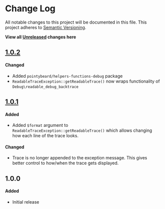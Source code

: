 # Change Log

All notable changes to this project will be documented in this file.
This project adheres to [Semantic Versioning](http://semver.org/).

**View all [Unreleased][] changes here**

## [1.0.2][]
#### Changed
-   Added `pointybeard/helpers-functions-debug` package
-   `ReadableTraceException::getReadableTrace()` now wraps functionality of `Debug\readable_debug_backtrace`

## [1.0.1][]
#### Added
-   Added `$format` argument to `ReadableTraceException::getReadableTrace()` which allows changing how each line of the trace looks.

#### Changed
-   Trace is no longer appended to the exception message. This gives better control to how/when the trace gets displayed.

## 1.0.0
#### Added
-   Initial release

[Unreleased]: https://github.com/pointybeard/helpers-cli-progressbar/compare/1.0.2...integration
[1.0.2]: https://github.com/pointybeard/helpers-cli-progressbar/compare/1.0.1...1.0.2
[1.0.1]: https://github.com/pointybeard/helpers-cli-progressbar/compare/1.0.0...1.0.1
